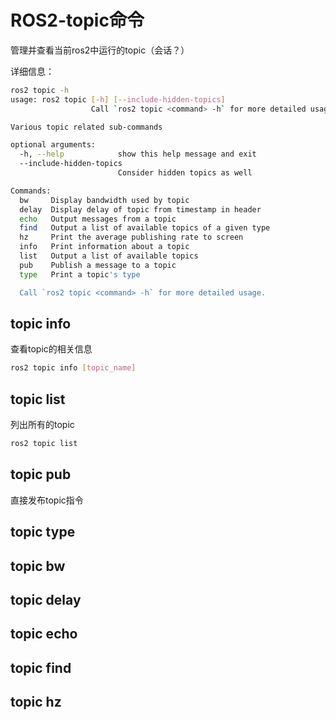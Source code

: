 # ROS2-topic命令

管理并查看当前ros2中运行的topic（会话？）

详细信息：

```bash
ros2 topic -h
usage: ros2 topic [-h] [--include-hidden-topics]
                  Call `ros2 topic <command> -h` for more detailed usage. ...

Various topic related sub-commands

optional arguments:
  -h, --help            show this help message and exit
  --include-hidden-topics
                        Consider hidden topics as well

Commands:
  bw     Display bandwidth used by topic
  delay  Display delay of topic from timestamp in header
  echo   Output messages from a topic
  find   Output a list of available topics of a given type
  hz     Print the average publishing rate to screen
  info   Print information about a topic
  list   Output a list of available topics
  pub    Publish a message to a topic
  type   Print a topic's type

  Call `ros2 topic <command> -h` for more detailed usage.
```

## topic info

查看topic的相关信息

```bash
ros2 topic info [topic_name]
```

## topic list

列出所有的topic

```bash
ros2 topic list
```

## topic pub

直接发布topic指令

## topic type

## topic bw

## topic delay

## topic echo

## topic find

## topic hz

